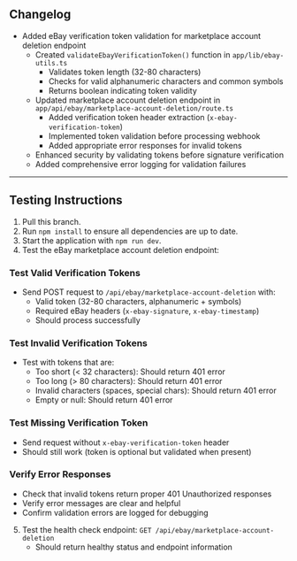 ## Changelog

- Added eBay verification token validation for marketplace account deletion endpoint
  - Created `validateEbayVerificationToken()` function in `app/lib/ebay-utils.ts`
    - Validates token length (32-80 characters)
    - Checks for valid alphanumeric characters and common symbols
    - Returns boolean indicating token validity
  - Updated marketplace account deletion endpoint in `app/api/ebay/marketplace-account-deletion/route.ts`
    - Added verification token header extraction (`x-ebay-verification-token`)
    - Implemented token validation before processing webhook
    - Added appropriate error responses for invalid tokens
  - Enhanced security by validating tokens before signature verification
  - Added comprehensive error logging for validation failures

---

## Testing Instructions

1. Pull this branch.
2. Run `npm install` to ensure all dependencies are up to date.
3. Start the application with `npm run dev`.
4. Test the eBay marketplace account deletion endpoint:

### Test Valid Verification Tokens
- Send POST request to `/api/ebay/marketplace-account-deletion` with:
  - Valid token (32-80 characters, alphanumeric + symbols)
  - Required eBay headers (`x-ebay-signature`, `x-ebay-timestamp`)
  - Should process successfully

### Test Invalid Verification Tokens
- Test with tokens that are:
  - Too short (< 32 characters): Should return 401 error
  - Too long (> 80 characters): Should return 401 error
  - Invalid characters (spaces, special chars): Should return 401 error
  - Empty or null: Should return 401 error

### Test Missing Verification Token
- Send request without `x-ebay-verification-token` header
- Should still work (token is optional but validated when present)

### Verify Error Responses
- Check that invalid tokens return proper 401 Unauthorized responses
- Verify error messages are clear and helpful
- Confirm validation errors are logged for debugging

5. Test the health check endpoint: `GET /api/ebay/marketplace-account-deletion`
   - Should return healthy status and endpoint information 
